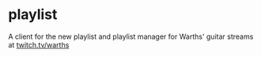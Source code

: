 # playlist
A client for the new playlist and playlist manager for Warths' guitar streams at [twitch.tv/warths](https://twitch.tv/warths)
